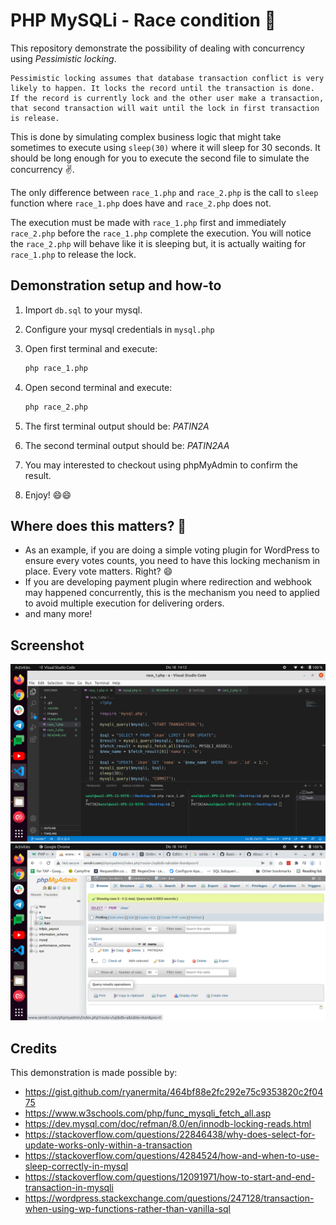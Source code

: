 # PHP MySQLi - Race condition 🏁

This repository demonstrate the possibility of dealing with concurrency using *Pessimistic locking*.

```text
Pessimistic locking assumes that database transaction conflict is very likely to happen. It locks the record until the transaction is done. If the record is currently lock and the other user make a transaction, that second transaction will wait until the lock in first transaction is release.
```

This is done by simulating complex business logic that might take sometimes to execute using `sleep(30)` where it will sleep for 30 seconds. It should be long enough for you to execute the second file to simulate the concurrency ✌️.

The only difference between `race_1.php` and `race_2.php` is the call to `sleep` function where `race_1.php` does have and `race_2.php` does not.

The execution must be made with `race_1.php` first and immediately `race_2.php` before the `race_1.php` complete the execution. You will notice the `race_2.php` will behave like it is sleeping but, it is actually waiting for `race_1.php` to release the lock.

## Demonstration setup and how-to

1. Import `db.sql` to your mysql.
1. Configure your mysql credentials in `mysql.php`
1. Open first terminal and execute:

    ```bash
    php race_1.php 
    ```

1. Open second terminal and execute:

    ```bash
    php race_2.php
    ```

1. The first terminal output should be: *PATIN2A*
1. The second terminal output should be: *PATIN2AA*
1. You may interested to checkout using phpMyAdmin to confirm the result.
1. Enjoy! 😄😄

## Where does this matters? 🤔

- As an example, if you are doing a simple voting plugin for WordPress to ensure every votes counts, you need to have this locking mechanism in place. Every vote matters. Right? 😄
- If you are developing payment plugin where redirection and webhook may happened concurrently, this is the mechanism you need to applied to avoid multiple execution for delivering orders.
- and many more!

## Screenshot

![Terminal](/images/terminal.png)
![phpMyAdmin](/images/phpmyadmin.png)

## Credits

This demonstration is made possible by:

- <https://gist.github.com/ryanermita/464bf88e2fc292e75c9353820c2f0475>
- <https://www.w3schools.com/php/func_mysqli_fetch_all.asp>
- <https://dev.mysql.com/doc/refman/8.0/en/innodb-locking-reads.html>
- <https://stackoverflow.com/questions/22846438/why-does-select-for-update-works-only-within-a-transaction>
- <https://stackoverflow.com/questions/4284524/how-and-when-to-use-sleep-correctly-in-mysql>
- <https://stackoverflow.com/questions/12091971/how-to-start-and-end-transaction-in-mysqli>
- <https://wordpress.stackexchange.com/questions/247128/transaction-when-using-wp-functions-rather-than-vanilla-sql>
